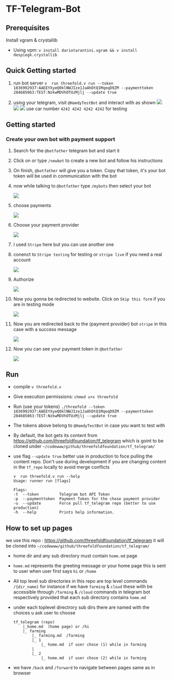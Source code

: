 # TF-Telegram-Bot

## Prerequisites

Install vgram & crystallib

- Using vpm: `v install dariotarantini.vgram && v install despiegk.crystallib`  

## Quick Getting started
1. run bot server `v  run threefold.v run --token 1836992937:AAEEYXyeQ0klNWJIze1JaAhDtQ1MqeqD9ZM --paymenttoken 284685063:TEST:NzkwMDVhOTUzMjlj --update true`

2. using your telegram, visit `@HamdyTestBot` and interact with as shown
![](docs/1.png)
![](docs/2.png)
![](docs/payment8.png)
    use car number `4242 4242 4242 4242` for testing

## Getting started

### Create your own bot with payment support

1. Search for the `@botfather` telegram bot and start it  
2. Click on or type `/newbot` to create a new bot and follow his instructions  
3. On finish, `@botfather` will give you a token. Copy that token, it's your bot token will be used in communication with the bot
4. now while talking to `@botfather` type `/mybots` then select your bot

    ![](docs/payment1.png)
5. choose payments

    ![](docs/payment2.png)
6. Choose your payment provider

     ![](docs/payment3.png)
7. I used `Stripe` here but you can use another one
8. conenct to `Stripe testing` for testing or `stripe live` if you need a real account
    
    ![](docs/payment4.png)
9. Authorize

    ![](docs/payment5.png)

10. Now you gonna be redirected to website. Click on `Skip this form` if you are in testing mode

    ![](docs/payment6.png)
11. Now you are redirected back to the (payment provider) bot `stripe` in this case with a success message

    ![](docs/payment7.png)
12. Now you can see your payment token in `@botfather`

    ![](docs/payment9.png)

## Run
- compile `v threefold.v`
- Give execution permissions: `chmod u+x threefold`
- Run (use your tokens) `./threefold --token 1836992937:AAEEYXyeQ0klNWJIze1JaAhDtQ1MqeqD9ZM --paymenttoken 284685063:TEST:NzkwMDVhOTUzMjlj --update true`
- The tokens above belong to `@HamdyTestBot` in case you want to test with
- By default, the bot gets its content from https://github.com/threefoldfoundation/tf_telegram which is goint to be cloned under `~/codewww/github/threefoldfoundation/tf_telegram/`

- use flag `--update true` better use in production to foce pulling the content repo. Don't use during development if you are changing content in the `tf_repo` locally to avoid merge conflicts

    ```
    v  run threefold.v run --help
    Usage: runner run [flags]

    Flags:
    -t  --token         Telegram bot API Token
    -p  --paymenttoken  Payment Token for the chose payment provider
    -u  --update        Force pull tf_telegram repo (better to use  production)
    -h  --help          Prints help information.

    ```
## How to set up pages

 we use this repo : https://github.com/threefoldfoundation/tf_telegram
 it will be cloned into `~/codewww/github/threefoldfoundation/tf_telegram/
 `
- home dir and any sub directory must contain `home.md` page
- `home.md` represents the greeting message or your home page this is sent to user when user first says `hi` or `/home`

- All top level sub directories in this repo are top level commands `/{dir_name}` for instance if we have `farming` & `cloud` these willh be accessible through `/farming` & `/cloud` commands in telegram bot respectively provided that each sub directory contains `home.md`

- under each toplevel directrory sub dirs there are named with the choices u ask user to choose 

    ```
    tf_telegram (repo)
        |_home.md  (home page) or /hi
        |_ farming
            |_ farming.md  /farming
            |_ 1
                |_ home.md  if user chose (1) while in farming
            |
            |_ 2
                |_ home.md  if user chose (2) while in farming
    ```

- we have `/back` and `/forward` to navigate between pages same as in browser
